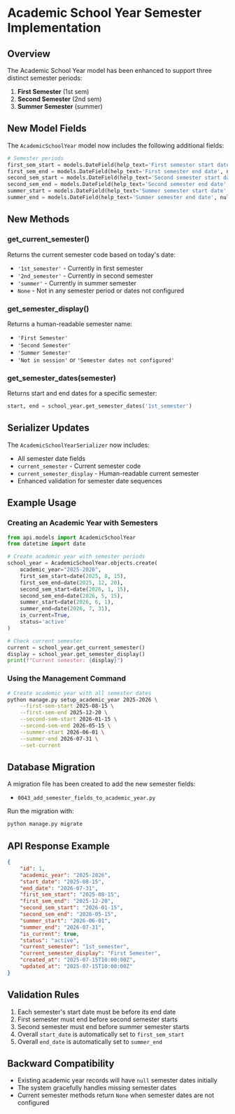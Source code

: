 # Academic School Year Semester Implementation

## Overview
The Academic School Year model has been enhanced to support three distinct semester periods:
1. **First Semester** (1st sem)
2. **Second Semester** (2nd sem) 
3. **Summer Semester** (summer)

## New Model Fields

The `AcademicSchoolYear` model now includes the following additional fields:

```python
# Semester periods
first_sem_start = models.DateField(help_text='First semester start date', null=True, blank=True)
first_sem_end = models.DateField(help_text='First semester end date', null=True, blank=True)
second_sem_start = models.DateField(help_text='Second semester start date', null=True, blank=True)
second_sem_end = models.DateField(help_text='Second semester end date', null=True, blank=True)
summer_start = models.DateField(help_text='Summer semester start date', null=True, blank=True)
summer_end = models.DateField(help_text='Summer semester end date', null=True, blank=True)
```

## New Methods

### get_current_semester()
Returns the current semester code based on today's date:
- `'1st_semester'` - Currently in first semester
- `'2nd_semester'` - Currently in second semester  
- `'summer'` - Currently in summer semester
- `None` - Not in any semester period or dates not configured

### get_semester_display()
Returns a human-readable semester name:
- `'First Semester'`
- `'Second Semester'`
- `'Summer Semester'`
- `'Not in session'` or `'Semester dates not configured'`

### get_semester_dates(semester)
Returns start and end dates for a specific semester:
```python
start, end = school_year.get_semester_dates('1st_semester')
```

## Serializer Updates

The `AcademicSchoolYearSerializer` now includes:
- All semester date fields
- `current_semester` - Current semester code
- `current_semester_display` - Human-readable current semester
- Enhanced validation for semester date sequences

## Example Usage

### Creating an Academic Year with Semesters

```python
from api.models import AcademicSchoolYear
from datetime import date

# Create academic year with semester periods
school_year = AcademicSchoolYear.objects.create(
    academic_year="2025-2026",
    first_sem_start=date(2025, 8, 15),
    first_sem_end=date(2025, 12, 20),
    second_sem_start=date(2026, 1, 15),
    second_sem_end=date(2026, 5, 15),
    summer_start=date(2026, 6, 1),
    summer_end=date(2026, 7, 31),
    is_current=True,
    status='active'
)

# Check current semester
current = school_year.get_current_semester()
display = school_year.get_semester_display()
print(f"Current semester: {display}")
```

### Using the Management Command

```bash
# Create academic year with all semester dates
python manage.py setup_academic_year 2025-2026 \
    --first-sem-start 2025-08-15 \
    --first-sem-end 2025-12-20 \
    --second-sem-start 2026-01-15 \
    --second-sem-end 2026-05-15 \
    --summer-start 2026-06-01 \
    --summer-end 2026-07-31 \
    --set-current
```

## Database Migration

A migration file has been created to add the new semester fields:
- `0043_add_semester_fields_to_academic_year.py`

Run the migration with:
```bash
python manage.py migrate
```

## API Response Example

```json
{
    "id": 1,
    "academic_year": "2025-2026",
    "start_date": "2025-08-15",
    "end_date": "2026-07-31",
    "first_sem_start": "2025-08-15",
    "first_sem_end": "2025-12-20",
    "second_sem_start": "2026-01-15",
    "second_sem_end": "2026-05-15",
    "summer_start": "2026-06-01",
    "summer_end": "2026-07-31",
    "is_current": true,
    "status": "active",
    "current_semester": "1st_semester",
    "current_semester_display": "First Semester",
    "created_at": "2025-07-15T10:00:00Z",
    "updated_at": "2025-07-15T10:00:00Z"
}
```

## Validation Rules

1. Each semester's start date must be before its end date
2. First semester must end before second semester starts
3. Second semester must end before summer semester starts
4. Overall `start_date` is automatically set to `first_sem_start`
5. Overall `end_date` is automatically set to `summer_end`

## Backward Compatibility

- Existing academic year records will have `null` semester dates initially
- The system gracefully handles missing semester dates
- Current semester methods return `None` when semester dates are not configured

